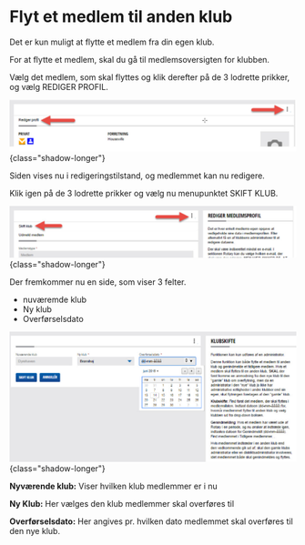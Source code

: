 # Flyt et medlem til anden klub

Det er kun muligt at flytte et medlem fra din egen klub.

For at flytte et medlem, skal du gå til medlemsoversigten for klubben.

Vælg det medlem, som skal flyttes og klik derefter på de 3 lodrette prikker, og vælg REDIGER PROFIL.

![Flyt medlem](images/flytmedlem001.jpg){class="shadow-longer"}

Siden vises nu i redigeringstilstand, og medlemmet kan nu redigere.

Klik igen på de 3 lodrette prikker og vælg nu menupunktet SKIFT KLUB.

![Flyt medlem](images/flytmedlem002.jpg){class="shadow-longer"}

Der fremkommer nu en side, som viser 3 felter.

- nuværemde klub
- Ny klub
- Overførselsdato

![Flyt medlem](images/flytmedlem003.jpg){class="shadow-longer"}

<strong>Nyværende klub:</strong> Viser hvilken klub medlemmer er i nu

<strong>Ny Klub:</strong> Her vælges den klub medlemmer skal overføres til 

<strong>Overførselsdato:</strong> Her angives pr. hvilken dato medlemmet skal overføres til den nye klub.